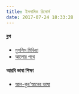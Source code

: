 ```yaml
---
title: ইসলামিক রিসোর্স
date: 2017-07-24 18:33:28
---
```

#### ব্লগ
- [মুসলিম মিডিয়া](http://www.muslimmedia.info/)
- [আলোর পথে](https://alorpothe.wordpress.com/)

#### আরবি ভাষা শিক্ষা
- [আল-কুর'আনের ভাষা](http://www.alquranervasha.com/)  
